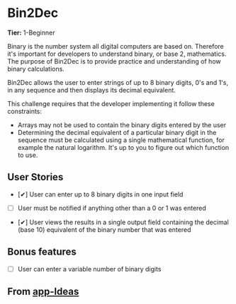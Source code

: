 # Bin2Dec 

**Tier:** 1-Beginner

Binary is the number system all digital computers are based on.
Therefore it's important for developers to understand binary, or base 2,
mathematics. The purpose of Bin2Dec is to provide practice and
understanding of how binary calculations.

Bin2Dec allows the user to enter strings of up to 8 binary digits, 0's
and 1's, in any sequence and then displays its decimal equivalent.

This challenge requires that the developer implementing it follow these
constraints:

-   Arrays may not be used to contain the binary digits entered by the user
-   Determining the decimal equivalent of a particular binary digit in the
    sequence must be calculated using a single mathematical function, for
    example the natural logarithm. It's up to you to figure out which function
    to use.

## User Stories

- [✔] User can enter up to 8 binary digits in one input field
- [ ] User must be notified if anything other than a 0 or 1 was entered
- [✔] User views the results in a single output field containing the decimal (base 10) equivalent of the binary number that was entered

## Bonus features

-   [ ] User can enter a variable number of binary digits

## From [app-Ideas](https://github.com/florinpop17/app-ideas)